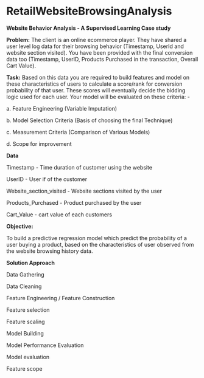 # RetailWebsiteBrowsingAnalysis

**Website Behavior Analysis - A Supervised Learning Case study**

**Problem:**
The client is an online ecommerce player. They have shared a user level log data for their browsing behavior (Timestamp, UserId and website section visited). You have been provided with the final conversion data too (Timestamp, UserID, Products Purchased in the transaction, Overall Cart Value).

**Task:** Based on this data you are required to build features and model on these characteristics of users to calculate a score/rank for conversion probability of that user. These scores will eventually decide the bidding logic used for each user. Your model will be evaluated on these criteria: -

a. Feature Engineering (Variable Imputation)

b. Model Selection Criteria (Basis of choosing the final Technique)

c. Measurement Criteria (Comparison of Various Models)

d. Scope for improvement 

**Data**

Timestamp - Time duration of customer using the website

UserID - User if of the customer

Website_section_visited - Website sections visited by the user

Products_Purchased - Product purchased by the user

Cart_Value - cart value of each customers

**Objective:**

To build a predictive regression model which predict the probability of a user buying a product, based on the characteristics of user observed from the website browsing history data.

**Solution Approach**

Data Gathering

Data Cleaning

Feature Engineering / Feature Construction

Feature selection

Feature scaling

Model Building

Model Performance Evaluation

Model evaluation

Feature scope


